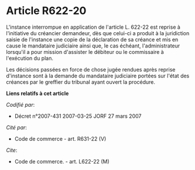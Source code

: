 # Article R622-20

L'instance interrompue en application de l'article L. 622-22 est reprise à l'initiative du créancier demandeur, dès que
celui-ci a produit à la juridiction saisie de l'instance une copie de la déclaration de sa créance et mis en cause le
mandataire judiciaire ainsi que, le cas échéant, l'administrateur lorsqu'il a pour mission d'assister le débiteur ou le
commissaire à l'exécution du plan.

Les décisions passées en force de chose jugée rendues après reprise d'instance sont à la demande du mandataire judiciaire
portées sur l'état des créances par le greffier du tribunal ayant ouvert la procédure.

**Liens relatifs à cet article**

_Codifié par_:

  - Décret n°2007-431 2007-03-25 JORF 27 mars 2007

_Cité par_:

  - Code de commerce - art. R631-22 (V)

_Cite_:

  - Code de commerce. - art. L622-22 (M)
